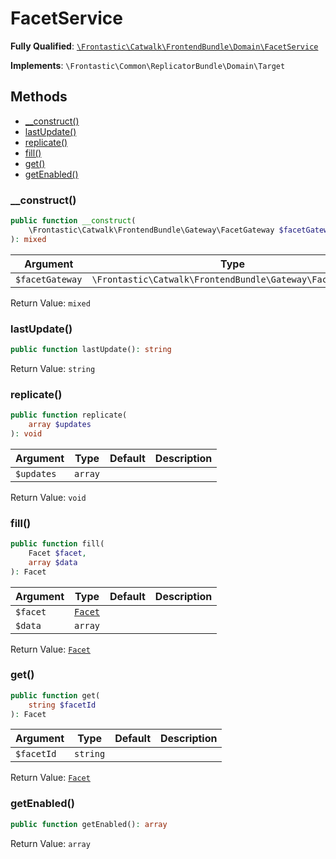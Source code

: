 #  FacetService

**Fully Qualified**: [`\Frontastic\Catwalk\FrontendBundle\Domain\FacetService`](../../../../src/php/FrontendBundle/Domain/FacetService.php)

**Implements**: `\Frontastic\Common\ReplicatorBundle\Domain\Target`

## Methods

* [__construct()](#__construct)
* [lastUpdate()](#lastupdate)
* [replicate()](#replicate)
* [fill()](#fill)
* [get()](#get)
* [getEnabled()](#getenabled)

### __construct()

```php
public function __construct(
    \Frontastic\Catwalk\FrontendBundle\Gateway\FacetGateway $facetGateway
): mixed
```

Argument|Type|Default|Description
--------|----|-------|-----------
`$facetGateway`|`\Frontastic\Catwalk\FrontendBundle\Gateway\FacetGateway`||

Return Value: `mixed`

### lastUpdate()

```php
public function lastUpdate(): string
```

Return Value: `string`

### replicate()

```php
public function replicate(
    array $updates
): void
```

Argument|Type|Default|Description
--------|----|-------|-----------
`$updates`|`array`||

Return Value: `void`

### fill()

```php
public function fill(
    Facet $facet,
    array $data
): Facet
```

Argument|Type|Default|Description
--------|----|-------|-----------
`$facet`|[`Facet`](Facet.md)||
`$data`|`array`||

Return Value: [`Facet`](Facet.md)

### get()

```php
public function get(
    string $facetId
): Facet
```

Argument|Type|Default|Description
--------|----|-------|-----------
`$facetId`|`string`||

Return Value: [`Facet`](Facet.md)

### getEnabled()

```php
public function getEnabled(): array
```

Return Value: `array`

